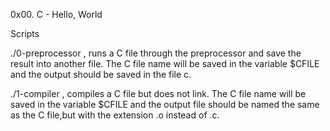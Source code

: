 0x00. C - Hello, World

Scripts

./0-preprocessor , runs a C file through the preprocessor and save the result into another file. The C file name will be saved in the variable $CFILE and the output should be saved in the file c.

./1-compiler , compiles a C file but does not link. The C file name will be saved in the variable $CFILE and the output file should be named the same as the C file,but with the extension .o instead of .c.
